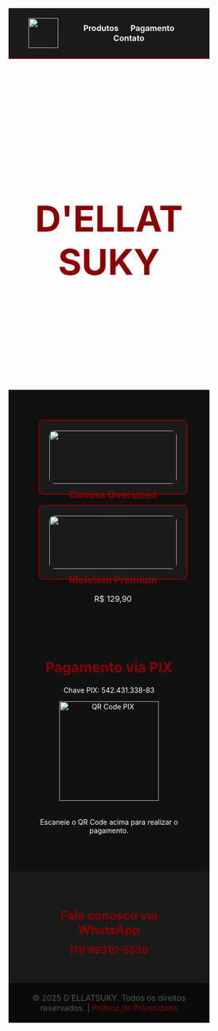<!DOCTYPE html>
<html lang="pt-BR">
<head>
  <meta charset="UTF-8">
  <meta name="viewport" content="width=device-width, initial-scale=1.0">
  <title>D'ELLATSUKY | Revenda de Roupas</title>
  <link href="https://fonts.googleapis.com/css2?family=Montserrat:wght@400;700&display=swap" rel="stylesheet">
  <style>
    * { margin: 0; padding: 0; box-sizing: border-box; }

    body {
      font-family: 'Montserrat', sans-serif;
      background-color: #0a0a0a;
      color: #fff;
    }

    header {
      background-color: #1a1a1a;
      padding: 20px 40px;
      display: flex;
      justify-content: space-between;
      align-items: center;
      border-bottom: 2px solid #8B0000;
    }

    header img {
      height: 60px;
    }

    nav a {
      color: #f0f0f0;
      margin-left: 20px;
      text-decoration: none;
      font-weight: bold;
      font-size: 16px;
    }

    .hero {
      background: url('https://cdn.wallpapersafari.com/50/17/gqlzoL.jpg') no-repeat center center/cover;
      padding: 120px 40px;
      text-align: center;
      color: #fff;
      background-size: cover;
    }

    .hero h1 {
      font-size: 72px;
      font-weight: 700;
      color: #8B0000;
      text-transform: uppercase;
    }

    .hero p {
      font-size: 22px;
      margin-top: 20px;
      font-weight: 300;
    }

    .produtos {
      display: grid;
      grid-template-columns: repeat(auto-fill, minmax(300px, 1fr));
      gap: 20px;
      padding: 60px;
      background-color: #111;
    }

    .produto {
      background-color: #1a1a1a;
      padding: 20px;
      border-radius: 10px;
      border: 2px solid #8B0000;
      text-align: center;
      box-shadow: 0 5px 15px rgba(0, 0, 0, 0.3);
      transition: transform 0.3s ease;
    }

    .produto:hover {
      transform: translateY(-10px);
    }

    .produto img {
      width: 100%;
      border-radius: 10px;
    }

    .produto h2 {
      font-size: 20px;
      margin: 10px 0;
      color: #8B0000;
    }

    .produto p {
      font-size: 16px;
      color: #f0f0f0;
    }

    .pagamento {
      background-color: #111;
      padding: 60px;
      text-align: center;
      color: #fff;
    }

    .pagamento h2 {
      color: #8B0000;
      margin-bottom: 20px;
      font-size: 28px;
      font-weight: 700;
    }

    .pagamento img {
      width: 200px;
      margin-bottom: 20px;
    }

    .contato {
      background-color: #1a1a1a;
      padding: 40px;
      text-align: center;
    }

    .contato h2 {
      font-size: 24px;
      color: #8B0000;
      font-weight: 700;
    }

    .contato a {
      color: #8B0000;
      font-size: 20px;
      text-decoration: none;
      font-weight: bold;
    }

    footer {
      text-align: center;
      padding: 20px;
      background-color: #0a0a0a;
      font-size: 16px;
      color: #555;
    }

    footer a {
      color: #8B0000;
      text-decoration: none;
    }
  </style>
</head>
<body>

  <header>
    <img src="logo.png" alt="Logo D’ELLATSUKY"> <!-- Troque "logo.png" pela sua logo -->
    <nav>
      <a href="#produtos">Produtos</a>
      <a href="#pagamento">Pagamento</a>
      <a href="#contato">Contato</a>
    </nav>
  </header>

  <section class="hero">
    <h1>D'ELLATSUKY</h1>
    <p>Revenda de roupas exclusivas, modernas e de alta qualidade.</p>
  </section>

  <section id="produtos" class="produtos">
    <div class="produto">
      <img src="https://via.placeholder.com/300x400" alt="Produto 1">
      <h2>Camisa Oversized</h2>
      <p>R$ 79,90</p>
    </div>
    <div class="produto">
      <img src="https://via.placeholder.com/300x400" alt="Produto 2">
      <h2>Moletom Premium</h2>
      <p>R$ 129,90</p>
    </div>
    <!-- Adicione mais produtos aqui -->
  </section>

  <section id="pagamento" class="pagamento">
    <h2>Pagamento via PIX</h2>
    <p>Chave PIX: 542.431.338-83</p>
    <img src="https://api.qrserver.com/v1/create-qr-code/?data=542.431.338-83&size=200x200" alt="QR Code PIX">
    <p>Escaneie o QR Code acima para realizar o pagamento.</p>
  </section>

  <section id="contato" class="contato">
    <h2>Fale conosco via WhatsApp</h2>
    <p><a href="https://wa.me/5511993105539" target="_blank">(11) 99310-5539</a></p>
  </section>

  <footer>
    &copy; 2025 D'ELLATSUKY. Todos os direitos reservados. | <a href="#">Política de Privacidade</a>
  </footer>

</body>
</html>

